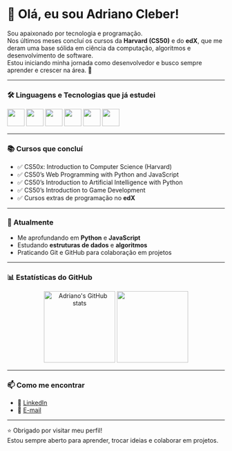 # 👋 Olá, eu sou Adriano Cleber!

Sou apaixonado por tecnologia e programação.  
Nos últimos meses concluí os cursos da **Harvard (CS50)** e do **edX**, que me deram uma base sólida em ciência da computação, algoritmos e desenvolvimento de software.  
Estou iniciando minha jornada como desenvolvedor e busco sempre aprender e crescer na área. 🚀

---

### 🛠️ Linguagens e Tecnologias que já estudei
<p align="left">
  <img src="https://cdn.jsdelivr.net/gh/devicons/devicon/icons/python/python-original.svg" width="40" height="40"/>
  <img src="https://cdn.jsdelivr.net/gh/devicons/devicon/icons/c/c-original.svg" width="40" height="40"/>
  <img src="https://cdn.jsdelivr.net/gh/devicons/devicon/icons/javascript/javascript-original.svg" width="40" height="40"/>
  <img src="https://cdn.jsdelivr.net/gh/devicons/devicon/icons/mysql/mysql-original.svg" width="40" height="40"/>
  <img src="https://cdn.jsdelivr.net/gh/devicons/devicon/icons/git/git-original.svg" width="40" height="40"/>
  <img src="https://cdn.jsdelivr.net/gh/devicons/devicon/icons/github/github-original.svg" width="40" height="40"/>
</p>

---

### 📚 Cursos que concluí
- ✅ CS50x: Introduction to Computer Science (Harvard)  
- ✅ CS50’s Web Programming with Python and JavaScript  
- ✅ CS50’s Introduction to Artificial Intelligence with Python  
- ✅ CS50’s Introduction to Game Development  
- ✅ Cursos extras de programação no **edX**

---

### 🌱 Atualmente
- Me aprofundando em **Python** e **JavaScript**  
- Estudando **estruturas de dados** e **algoritmos**  
- Praticando Git e GitHub para colaboração em projetos  

---

### 📊 Estatísticas do GitHub
<p align="center">
  <img src="https://github-readme-stats.vercel.app/api?username=adrianokleber&show_icons=true&theme=radical" alt="Adriano's GitHub stats" height="165"/>
  <img src="https://github-readme-stats.vercel.app/api/top-langs/?username=adrianokleber&layout=compact&theme=radical" height="165"/>
</p>

---

### 📫 Como me encontrar
- 💼 [LinkedIn](https://linkedin.com/in/SEU-LINKEDIN)  
- 📧 [E-mail](mailto:SEUEMAIL@EMAIL.COM)  

---

⭐ Obrigado por visitar meu perfil!  
Estou sempre aberto para aprender, trocar ideias e colaborar em projetos.
